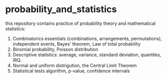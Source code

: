 # probability_and_statistics
this repository contains practice of probability theory and mathematical statistics:

1. Combinatorics essentials (combinations, arrangements, permutations), independent events, Bayes' theorem, Law of total probability
2. Binomial probability, Poisson distribution
3. Descriptive statistics: average, variance, standard deviation, quantiles, IRQ.
4. Normal and uniform distrigution, the Central Limit Theorem
5. Statistical tests algorithm, p-value, confidence intervals
